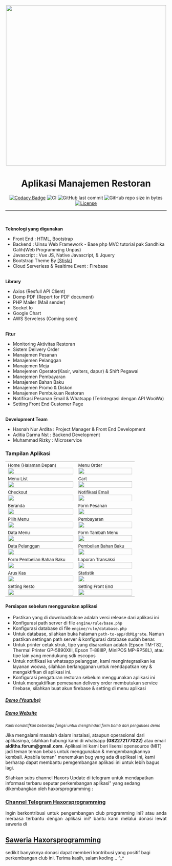 <p align="center">
<img src='https://github.com/haxorsprogramming/Haxors-Contributors/blob/master/haxors_project/nadha_resto.png?raw=true' width='500px'>
</p>

<h1 align="center">Aplikasi Manajemen Restoran</h1>

<span align="center">

[![Codacy Badge](https://api.codacy.com/project/badge/Grade/139795be2c474f848c4994d7ecdc5924)](https://app.codacy.com/manual/haxorsprogramming/Nadha-Resto?utm_source=github.com&utm_medium=referral&utm_content=haxorsprogramming/Nadha-Resto&utm_campaign=Badge_Grade_Dashboard)
![CI](https://github.com/haxorsprogramming/Nadha-Resto/workflows/CI/badge.svg) ![GitHub last commit](https://img.shields.io/github/last-commit/haxorsprogramming/Nadha-Resto.svg) ![GitHub repo size in bytes](https://img.shields.io/github/repo-size/badges/shields.svg) [![License](https://img.shields.io/github/license/haxorsprogramming/Nadha-Laundry.svg)](LICENSE) 

</span>

<hr/>
<br/><br/>
<b>Teknologi yang digunakan</b>
<ul>
<li>Front End : HTML, Bootstrap</li>
<li>Backend : Uinsu Web Framework - Base php MVC tutorial pak Sandhika Galih(Web Programming Unpas)</li>
<li>Javascript : Vue JS, Native Javascript, & Jquery</li>
<li>Bootstrap Theme By <a href='https://demo.getstisla.com/index.html'>[Stisla]</a></li>
<li>Cloud Serverless & Realtime Event : Firebase</li>
</ul>
<br/>
<b>Library</b>
<ul>
<li>Axios (Resfull API Client)</li>
<li>Domp PDF (Report for PDF document)</li>
<li>PHP Mailer (Mail sender)</li>
<li>Socket Io</li>
<li>Google Chart</li>
<li>AWS Serveless (Coming soon)</li>
</ul>
<br/>
<b>Fitur</b>
<ul>
<li>Monitoring Aktivitas Restoran</li>
<li>Sistem Delivery Order</li>
<li>Manajemen Pesanan</li>
<li>Manajemen Pelanggan</li>
<li>Manajemen Meja</li>
<li>Manejemen Operator(Kasir, waiters, dapur) & Shift Pegawai</li>
<li>Manejemen Pembayaran</li>
<li>Manajemen Bahan Baku</li>
<li>Manajemen Promo & Diskon</li>
<li>Manajemen Pembukuan Restoran</li>
<li>Notifikasi Pesanan Email & Whatsapp (Terintegrasi dengan API WooWa)</li>
<li>Setting Front End Customer Page</li>
</ul>
<br/>
<b>Development Team</b>
<ul>
<li> Hasnah Nur Ardita : Project Manager & Front End Development</li>
<li> Aditia Darma Nst : Backend Development</li>
<li> Muhammad Rizky : Microservice</li>
</ul>

<h3>Tampilan Aplikasi</h3>

<table>
<!-- row -->
<tr>
<td>
<small>Home (Halaman Depan)</small>
<img src='http://asset.justhasnah.my.id/screenshoot/Nadha_Resto/home.jpg' width='100%'>
</td>
<td>
<small>Menu Order</small>
<img src='http://asset.justhasnah.my.id/screenshoot/Nadha_Resto/menu_order_1.jpg' width='100%'>
</td>
</tr>
<!-- row -->
<tr>
<td>
<small>Menu List</small>
<img src='http://asset.justhasnah.my.id/screenshoot/Nadha_Resto/menu_order_2.jpg' width='100%'>
</td>
<td>
<small>Cart</small>
<img src='http://asset.justhasnah.my.id/screenshoot/Nadha_Resto/menu_order_3.jpg' width='100%'>
</td>
</tr>
<!-- row -->
<tr>
<td>
<small>Checkout</small>
<img src='http://asset.justhasnah.my.id/screenshoot/Nadha_Resto/checkout.jpg' width='100%'>
</td>
<td>
<small>Notifikasi Email</small>
<img src='http://asset.justhasnah.my.id/screenshoot/Nadha_Resto/email.jpg' width='100%'>
</td>
</tr>
<!-- row -->
<tr>
<td>
<small>Beranda</small>
<img src='http://asset.justhasnah.my.id/screenshoot/Nadha_Resto/beranda.jpg' width='100%'>
</td>
<td>
<small>Form Pesanan</small>
<img src='http://asset.justhasnah.my.id/screenshoot/Nadha_Resto/form_pesanan.jpg' width='100%'>
</td>
</tr>
<!-- row -->
<tr>
<td>
<small>Pilih Menu</small>
<img src='http://asset.justhasnah.my.id/screenshoot/Nadha_Resto/form_pilih_menu.jpg' width='100%'>
</td>
<td>
<small>Pembayaran</small>
<img src='http://asset.justhasnah.my.id/screenshoot/Nadha_Resto/form_pembayaran.jpg' width='100%'>
</td>
</tr>
<!-- row -->
<tr>
<td>
<small>Data Menu</small>
<img src='http://asset.justhasnah.my.id/screenshoot/Nadha_Resto/data_menu.jpeg' width='100%'>
</td>
<td>
<small>Form Tambah Menu</small>
<img src='http://asset.justhasnah.my.id/screenshoot/Nadha_Resto/form_tambah_menu.jpg' width='100%'>
</td>
</tr>
<!-- row -->
<tr>
<td>
<small>Data Pelanggan</small>
<img src='http://asset.justhasnah.my.id/screenshoot/Nadha_Resto/data_pelanggan.jpg' width='100%'>
</td>
<td>
<small>Pembelian Bahan Baku</small>
<img src='http://asset.justhasnah.my.id/screenshoot/Nadha_Resto/pembelian_bahan_baku.jpg' width='100%'>
</td>
</tr>
<!-- row -->
<tr>
<td>
<small>Form Pembelian Bahan Baku</small>
<img src='http://asset.justhasnah.my.id/screenshoot/Nadha_Resto/form_pembelian_bahan_baku.jpg' width='100%'>
</td>
<td>
<small>Laporan Transaksi</small>
<img src='http://asset.justhasnah.my.id/screenshoot/Nadha_Resto/laporan_transaksi.jpg' width='100%'>
</td>
</tr>
<!-- row -->
<tr>
<td>
<small>Arus Kas</small>
<img src='http://asset.justhasnah.my.id/screenshoot/Nadha_Resto/arus_kas.jpg' width='100%'>
</td>
<td>
<small>Statistik</small>
<img src='http://asset.justhasnah.my.id/screenshoot/Nadha_Resto/statistik.jpg' width='100%'>
</td>
</tr>
<!-- row -->
<tr>
<td>
<small>Setting Resto</small>
<img src='http://asset.justhasnah.my.id/screenshoot/Nadha_Resto/form_pilih_menu.jpg' width='100%'>
</td>
<td>
<small>Setting Front End</small>
<img src='http://asset.justhasnah.my.id/screenshoot/Nadha_Resto/setting_slider_utama.jpg' width='100%'>
</td>
</tr>
<!-- row -->
</table>

<h4><b>Persiapan sebelum menggunakan aplikasi</b></h4>

<ul>
<li> Pastikan yang di download/clone adalah versi release dari aplikasi ini</li>
<li> Konfigurasi path server di file <code>engine/rule/base.php</code></li>
<li> Konfigurasi database di file <code>engine/rule/database.php</code></li>
<li> Untuk database, silahkan buka halaman <code>path-to-app/dbMigrate</code>. Namun pastikan settingan path server & konfigurasi database sudah benar.</li>
<li> Untuk printer cetak struk, tipe yang disarankan adalah (Epson TM-T82, Thermal Printer GP-5890XIII, Epson T-88IIIP, MiniPOS MP-RP58L), atau tipe lain yang mendukung sdk escopos</li>
<li> Untuk notifikasi ke whatsapp pelanggan, kami mengintegrasikan ke layanan woowa, silahkan berlangganan untuk mendapatkan key & mengaktifkan di aplikasi ini.</li>
<li> Konfigurasi pengaturan restoran sebelum menggunakan aplikasi ini</li>
<li> Untuk mengaktifkan pemesanan delivery order membutukan service firebase, silahkan buat akun firebase & setting di menu aplikasi</li>
</ul>

<h5><a href='https://www.youtube.com/watch?v=aPx-HhC87-0'>Demo (Youtube) </a></h5>
<h5><a href='http://demo.haxors.or.id/Nadha-Resto/'>Demo Website </a></h5>

<i><small>Kami nonaktifkan beberapa fungsi untuk menghindari form bomb dari pengakses demo</small></i>

<p>Jika mengalami masalah dalam instalasi, ataupun operasional dari aplikasinya, silahkan hubungi kami di whatsapp <b>(082272177022)</b> atau email <b>alditha.forum@gmail.com</b>. Aplikasi ini kami beri lisensi opensource (MIT) jadi teman teman bebas untuk menggunakan & mengembangkannya kembali. Apabila teman" menemukan bug yang ada di aplikasi ini,
kami berharap dapat membantu pemgembangan aplikasi ini untuk lebih bagus lagi.</p>

<p>Silahkan subs channel Haxors Update di telegram untuk mendapatkan informasi terbaru seputar perkembangan aplikasi" yang sedang dikembangkan oleh haxorsprogramming : 
<h3><a href='https://t.me/haxorsupdate'>Channel Telegram Haxorsprogramming</a></h3></p>

<p align='justify'>
Ingin berkontribusi untuk pengembangan club programming ini? atau anda meraasa terbantu dengan aplikasi ini? bantu kami melalui donasi lewat saweria di <h2><a href='https://saweria.co/donate/haxorsprogramming'>Saweria Haxorsprogramming</a></h2>sedikit banyaknya donasi dapat memberi kontribusi yang positif bagi perkembangan club ini. Terima kasih, salam koding .. ^_^
</p>